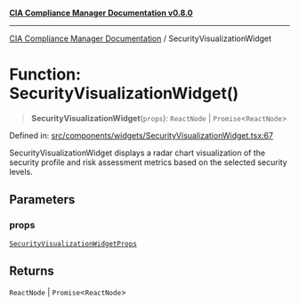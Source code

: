 [**CIA Compliance Manager Documentation v0.8.0**](../README.md)

***

[CIA Compliance Manager Documentation](../globals.md) / SecurityVisualizationWidget

# Function: SecurityVisualizationWidget()

> **SecurityVisualizationWidget**(`props`): `ReactNode` \| `Promise`\<`ReactNode`\>

Defined in: [src/components/widgets/SecurityVisualizationWidget.tsx:67](https://github.com/Hack23/cia-compliance-manager/blob/fa2f95f029cdcd192b3882a37d0d34753edcd349/src/components/widgets/SecurityVisualizationWidget.tsx#L67)

SecurityVisualizationWidget displays a radar chart visualization of the security profile
and risk assessment metrics based on the selected security levels.

## Parameters

### props

[`SecurityVisualizationWidgetProps`](../interfaces/SecurityVisualizationWidgetProps.md)

## Returns

`ReactNode` \| `Promise`\<`ReactNode`\>
